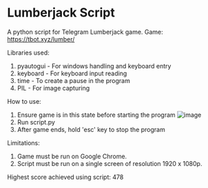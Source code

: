 # Lumberjack Script
A python script for Telegram Lumberjack game.
Game: https://tbot.xyz/lumber/

Libraries used:
1. pyautogui - For windows handling and keyboard entry
2. keyboard - For keyboard input reading
3. time - To create a pause in the program
4. PIL - For image capturing

How to use:
1. Ensure game is in this state before starting the program
![image](https://user-images.githubusercontent.com/56581674/127777154-04ea1ba5-bfc4-4c86-9e0c-099032f2c56a.png)
2. Run script.py
3. After game ends, hold 'esc' key to stop the program

Limitations:
1. Game must be run on Google Chrome.
2. Script must be run on a single screen of resolution 1920 x 1080p.

Highest score achieved using script: 478
